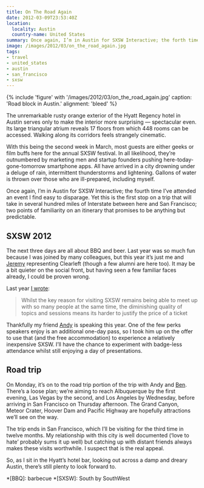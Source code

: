 ```yaml
---
title: On The Road Again
date: 2012-03-09T23:53:40Z
location:
  locality: Austin
  country-name: United States
summary: Once again, I’m in Austin for SXSW Interactive; the forth time I’ve attended an event I find easy to disparage. Yet this is the first stop on a trip that will take in several hundred miles of Interstate highway between here and San Francisco; two points of familiarity on an itinerary that promises to be anything but predictable.
image: /images/2012/03/on_the_road_again.jpg
tags:
- travel
- united_states
- austin
- san_francisco
- sxsw
---
```

{% include 'figure' with '/images/2012/03/on_the_road_again.jpg'
  caption: 'Road block in Austin.'
  alignment: 'bleed'
%}

The unremarkable rusty orange exterior of the Hyatt Regency hotel in Austin serves only to make the interior more surprising — spectacular even. Its large triangular atrium reveals 17 floors from which 448 rooms can be accessed. Walking along its corridors feels strangely cinematic.

With this being the second week in March, most guests are either geeks or film buffs here for the annual SXSW festival. In all likelihood, they’re outnumbered by marketing men and startup founders pushing here-today-gone-tomorrow smartphone apps. All have arrived in a city drowning under a deluge of rain, intermittent thunderstorms and lightening. Gallons of water is thrown over those who are ill-prepared, including myself.

Once again, I’m in Austin for SXSW Interactive; the fourth time I’ve attended an event I find easy to disparage. Yet this is the first stop on a trip that will take in several hundred miles of Interstate between here and San Francisco; two points of familiarity on an itinerary that promises to be anything but predictable.

## SXSW 2012

The next three days are all about BBQ and beer. Last year was so much fun because I was joined by many colleagues, but this year it’s just me and [Jeremy][1] representing Clearleft (though a few alumni are here too). It may be a bit quieter on the social front, but having seen a few familiar faces already, I could be proven wrong.

Last year [I wrote][2]:

> Whilst the key reason for visiting SXSW remains being able to meet up with so many people at the same time, the diminishing quality of topics and sessions means its harder to justify the price of a ticket

Thankfully my friend [Andy][3] is speaking this year. One of the few perks speakers enjoy is an additional one-day pass, so I took him up on the offer to use that (and the free accommodation) to experience a relatively inexpensive SXSW. I’ll have the chance to experiment with badge-less attendance whilst still enjoying a day of presentations.

## Road trip

On Monday, it’s on to the road trip portion of the trip with Andy and [Ben][4]. There’s a loose plan; we’re aiming to reach Albuquerque by the first evening, Las Vegas by the second, and Los Angeles by Wednesday, before arriving in San Francisco on Thursday afternoon. The Grand Canyon, Meteor Crater, Hoover Dam and Pacific Highway are hopefully attractions we’ll see on the way.

The trip ends in San Francisco, which I’ll be visiting for the third time in twelve months. My relationship with this city is well documented (‘love to hate’ probably sums it up well) but catching up with distant friends always makes these visits worthwhile. I suspect that is the real appeal.

So, as I sit in the Hyatt’s hotel bar, looking out across a damp and dreary Austin, there’s still plenty to look forward to.

[1]: https://adactio.com/
[2]: /2011/03/sxsw
[3]: http://andyhume.net/
[4]: http://benbarnett.net/

*[BBQ]: barbecue
*[SXSW]: South by SouthWest
